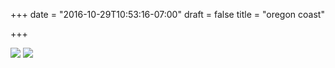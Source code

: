 +++
date = "2016-10-29T10:53:16-07:00"
draft = false
title = "oregon coast"

+++


<img src="https://s3-us-west-2.amazonaws.com/ginput/20161028_01_346.jpg">
<img src="https://s3-us-west-2.amazonaws.com/ginput/20161028_01_350.jpg">

